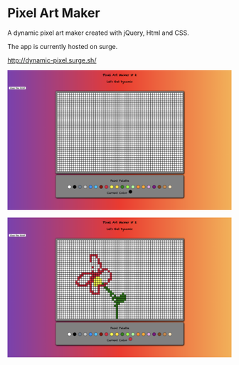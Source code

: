 # Pixel Art Maker

A dynamic pixel art maker created with jQuery, Html and CSS.

The app is currently hosted on surge.

http://dynamic-pixel.surge.sh/

![alt tag](screenshots/pixelArtMaker.png)

![alt tag](screenshots/drawing.png)
